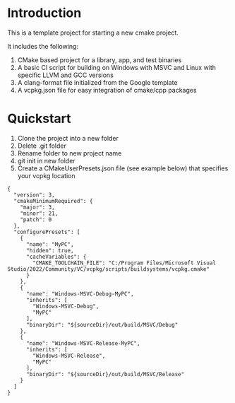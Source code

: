 # Introduction
This is a template project for starting a new cmake project. 

It includes the following:
1. CMake based project for a library, app, and test binaries
2. A basic CI script for building on Windows with MSVC and Linux with specific LLVM and GCC versions
3. A clang-format file initialized from the Google template
4. A vcpkg.json file for easy integration of cmake/cpp packages

# Quickstart
1. Clone the project into a new folder
2. Delete .git folder
3. Rename folder to new project name
4. git init in new folder
5. Create a CMakeUserPresets.json file (see example below) that specifies your vcpkg location


```
{
  "version": 3,
  "cmakeMinimumRequired": {
    "major": 3,
    "minor": 21,
    "patch": 0
  },
  "configurePresets": [
    {
      "name": "MyPC",
      "hidden": true,
      "cacheVariables": {
        "CMAKE_TOOLCHAIN_FILE": "C:/Program Files/Microsoft Visual Studio/2022/Community/VC/vcpkg/scripts/buildsystems/vcpkg.cmake"
      }
    },
    {
      "name": "Windows-MSVC-Debug-MyPC",
      "inherits": [
        "Windows-MSVC-Debug",
        "MyPC"
      ],
      "binaryDir": "${sourceDir}/out/build/MSVC/Debug"
    },
    {
      "name": "Windows-MSVC-Release-MyPC",
      "inherits": [
        "Windows-MSVC-Release",
        "MyPC"
      ],
      "binaryDir": "${sourceDir}/out/build/MSVC/Release"
    }
  ]
}
```
